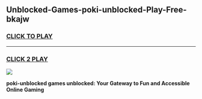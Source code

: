 
## Unblocked-Games-poki-unblocked-Play-Free-bkajw
<h3>
<a href="https://premium76.site?title=poki-unblocked&ref=09A">CLICK TO PLAY</a></h3>
<hr>

<h3>
<a href="https://premium76.site?title=poki-unblocked&ref=09A">CLICK 2 PLAY</a>
  
</h3>

<a href="https://premium76.site?title=poki-unblocked&ref=09A"><img src="https://clearcache.store/games.png"></a>


**poki-unblocked games unblocked: Your Gateway to Fun and Accessible Online Gaming**
